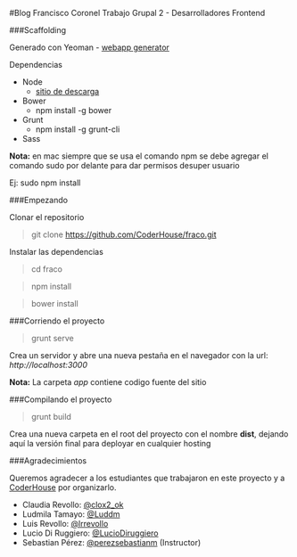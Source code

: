#Blog Francisco Coronel
Trabajo Grupal 2 - Desarrolladores Frontend

###Scaffolding

Generado con Yeoman - [webapp generator](https://github.com/yeoman/generator-webapp)

Dependencias
- Node
  - [sitio de descarga](http://nodejs.org/)
- Bower
  - npm install -g bower
- Grunt
  - npm install -g grunt-cli 
- Sass

**Nota:** en mac siempre que se usa el comando npm se debe agregar el comando sudo por delante para dar permisos desuper usuario

Ej: sudo npm install


###Empezando

Clonar el repositorio

> git clone https://github.com/CoderHouse/fraco.git

Instalar las dependencias

> cd fraco

> npm install

> bower install

###Corriendo el proyecto

> grunt serve

Crea un servidor y abre una nueva pestaña en el navegador con la url: *http://localhost:3000*

**Nota:** La carpeta *app* contiene codigo fuente del sitio

###Compilando el proyecto

> grunt build

Crea una nueva carpeta en el root del proyecto con el nombre **dist**, dejando aquí la versión final para deployar en cualquier hosting

###Agradecimientos

Queremos agradecer a los estudiantes que trabajaron en este proyecto y a [CoderHouse](http://www.coderhouse.com) por organizarlo.

- Claudia Revollo: [@clox2_ok](https://twitter.com/clox2_ok)
- Ludmila Tamayo: [@Luddm](https://twitter.com/Luddm)
- Luis Revollo: [@lrrevollo](https://twitter.com/lrrevollo)
- Lucio Di Ruggiero: [@LucioDiruggiero](https://twitter.com/LucioDiruggiero)
- Sebastian Pérez: [@perezsebastianm](https://twitter.com/perezsebastianm) (Instructor)
